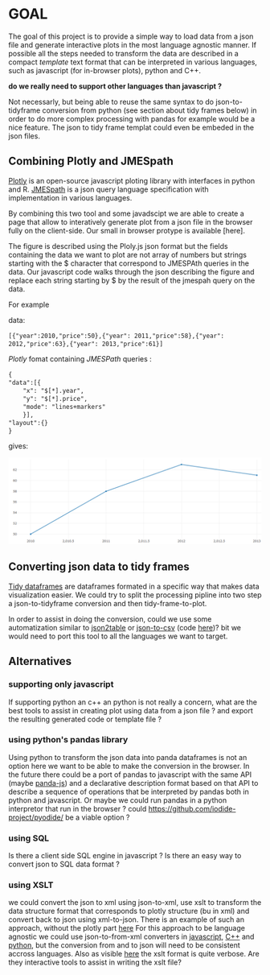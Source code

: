 # GOAL

The goal of this project is to provide a simple way to load data from a json file and generate interactive plots in the most language agnostic manner. If possible all the steps needed to transform the data are described in a compact *template* text format that can be interpreted in various languages, such as javascript (for in-browser plots),  python and C++. 


**do we really need to support other languages than javascript ?** 
	
Not necessarly, but being able to reuse the same syntax to do json-to-tidyframe conversion from python (see section about tidy frames below) in order to do more complex processing with pandas for example would be a nice feature. The json to tidy frame templat could even be embeded in the json files.	
	

## Combining Plotly and JMESpath

[Plotly](https://plot.ly/) is an open-source javascript ploting library with interfaces in python and R. [JMESpath](http://jmespath.org/) is a json query language specification with implementation in various languages. 

By combining this two tool and some javadscipt we are able to create a page that allow to interatively generate plot from a json file in the browser fully on the client-side. Our small in browser protype is available [here].

The figure is described using the Ploly.js json format but the fields containing the data we want to plot are not array of numbers but strings starting with the $ character that correspond to JMESPAth queries in the data. 
Our javascript code walks through the json describing the figure and replace each string starting by $ by the result of the jmespah query on the data.

For example

data:
	
	[{"year":2010,"price":50},{"year": 2011,"price":58},{"year": 2012,"price":63},{"year": 2013,"price":61}]

*Plotly* fomat containing *JMESPath* queries :
	
	{
	"data":[{
		"x": "$[*].year",
		"y": "$[*].price",
		"mode": "lines+markers"
		}],
	"layout":{}
	}
gives:

![plot](example.png)
## Converting json data to tidy frames

[Tidy dataframes](http://www.jeannicholashould.com/tidy-data-in-python.html) are dataframes formated in a specific way that makes data visualization easier. We could try to split the processing pipline into two step a json-to-tidyframe conversion and then tidy-frame-to-plot.

In order to assist in doing the conversion, could we use some automatization similar to [json2table](http://json2table.com) or [json-to-csv](https://konklone.io/json/) (code [here](https://github.com/konklone/json))?
bit we would need to port this tool to all the languages we want to target. 
 
## Alternatives

### supporting only javascript 

If  supporting python an c++ an python is not really a concern, what are the best tools to assist in creating plot using data from a json file ? and export the resulting generated code or template file ? 

### using python's pandas library

Using python to transform the json data into panda dataframes is not an option here we want to be able to make the conversion in the browser.
In the future there could be a port of pandas to javascript with the same API (maybe [panda-js](https://github.com/StratoDem/pandas-js)) and a declarative description format based on that API to describe a sequence of operations that be interpreted by pandas both in python and javascript. Or maybe we could run pandas in a python interpretor that run in the browser ? could https://github.com/iodide-project/pyodide/ be a viable option ?

### using SQL

Is there a client side SQL engine in javascript ? Is there an easy way to convert json to SQL data format ? 

### using XSLT

we could convert the json to xml using json-to-xml, use xslt to transform the data structure format that corresponds to plotly structure (bu in xml) and convert back to json using xml-to-json. There is an example of such an approach, without the plotly part [here](https://www.xml.com/articles/2017/02/14/why-you-should-be-using-xslt-30/)
For this approach to be language agnostic we could use json-to-from-xml converters in [javascript](https://goessner.net/download/prj/jsonxml/), [C++](https://github.com/Cheedoong/xml2json) and [python](https://pypi.org/project/xmljson/), but the conversion from and to json will need to be consistent accross languages. Also as visible [here](https://www.xml.com/articles/2017/02/14/why-you-should-be-using-xslt-30/) the xslt format is quite verbose. Are they interactive tools to assist in writing the xslt file? 


